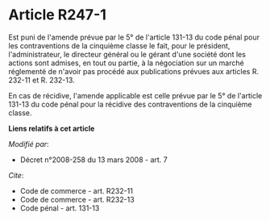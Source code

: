 # Article R247-1

Est puni de l'amende prévue par le 5° de l'article 131-13 du code pénal pour les contraventions de la cinquième classe le
fait, pour le président, l'administrateur, le directeur général ou le gérant d'une société dont les actions sont admises, en
tout ou partie, à la négociation sur un marché réglementé de n'avoir pas procédé aux publications prévues aux articles R.
232-11 et R. 232-13. 

En cas de récidive, l'amende applicable est celle prévue par le 5° de l'article 131-13 du code pénal pour la récidive des
contraventions de la cinquième classe.

**Liens relatifs à cet article**

_Modifié par_:

  - Décret n°2008-258 du 13 mars 2008 - art. 7

_Cite_:

  - Code de commerce - art. R232-11
  - Code de commerce - art. R232-13
  - Code pénal - art. 131-13
